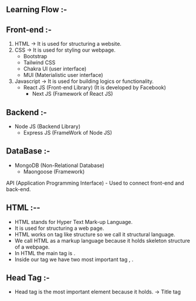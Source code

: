Learning Flow :-
-----------------

Front-end :-
--------------

1. HTML -> It is used for structuring a website.
2. CSS -> It is used for styling our webpage.
    - Bootstrap
    - Tailwind CSS
    - Chakra UI (user interface)
    - MUI (Materialistic user interface)
3. Javascript -> It is used for building logics or functionality.
    - React JS (Front-end Library) (It is developed by Facebook)
        - Next JS (Framework of React JS)

Backend :-
------------

- Node JS (Backend Library)
    - Express JS (FrameWork of Node JS)

DataBase :-
------------

- MongoDB (Non-Relational Database)
    - Maongoose (Framework)

API (Application Programming Interface) - Used to connect front-end and back-end.

HTML :--
-----------

- HTML stands for Hyper Text Mark-up Language.
- It is used for structuring a web page.
- HTML works on tag like structure so we call it structural language.
- We call HTML as a markup language because it holds skeleton structure of a webpage.
- In HTML the main tag is <html>.
- Inside our <html> tag we have two most important tag <head>, <body>.

Head Tag :-
-----------

- Head tag is the most important element because it holds.
    -> Title tag <title> - title of a web page.
    -> Meta Element - It is used for some responsive part.
    -> Style sheets or css link - we can attached css or other css file inside the head tag.

Body Tag :-
------------

- Body tag is our another important element for holding whole structure of webpage.

Heading :-
-----------

- As of our normal heading , html gives us a heading like structure to create our website heading.
- There are 6 types of html heading are present starting from <h1> to <h6>.
- h1 is the bigger heading and h6 is the smaller heading.

Paragraph :-
------------

- in paragraph , we maintion our whole description of that heading.
- paragraph is denoted by the symbol <p>

Break Tag :-
------------

- break tag is denoted by the symbol <br>
- it is a single tag.
- it is used to break the line and starting a new line.

HR tag :-
---------

- HR tag means horizontal line & it is denoted by the symbol <hr>
- it is used for creating a horizontal line.

HTML Formatting :-
-------------------

- We are using html formatting for properly format our data depending on the text.
- There are 10 types of formatting are present in HTML.
    1. <b> -> bold the text
    2. <i> -> italic the text
    3. <em> -> emphasized the text
    4. <small> -> smaller the text
    5. <mark> -> marking the text \ highlight the text
    6. <ins> -> insert the text
    7. <del> -> delete the text
    8. <strong> -> stronger the text
    9. <sub> -> subscript the text
    10. <sup> -> superscript the text

Image Tag :-
-------------

- As per our normal image, html provide a <img> tag to insert our image in web pages.
- <img> is a single tag.
- inside image tag we have out attributes to represent image properties in a better form.
- inside <img> tag we have
    -> src - for inserting source / address of image.
    -> alt - alternative text for img tag
    -> height - image height
    -> width - image width
- These are attributes of img tag.

Anchor Tag:-
------------

- We use anchor tag for inserting outside links to our webpages.
- anchor tag is denoted by the symbol <a>.
- In anchor tag we have attributes like -
    -> href (hyper reference) - reference a poing or a page to another page.
    -> target - 
        _self (open the outside page to the page itself )
        _blank (open a outside link to create a new tab)

Table Tag :-
-------------

- As per our normal table, html also provide table like structure for webpages.
- the main tag of html table is <table> tag.
- html table is row wise structuring.
- inside <table> tag, we have
    --> <tr> - table row
    --> <td> - table data
    --> <th> - table Heading

HTML list :-
-------------

- As per our normal list,  html also provide a list where we store elements in a proper form on webpage.
- List are 2 types....
    1. Ordered List (ol) - For storing data we use <li> - list item
    2. Unordered List (ul) - For storing data we use <li> -list item
    3. Description List (dl) - For storing data we use <dd> - description data, <dt> - description term.

Github :-

- Github is a open-source, version control system where we can store our codes, we can see other developers code & we can build a project by collaboration other peoples.
    